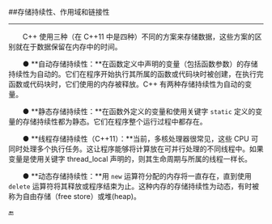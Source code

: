 ##存储持续性、作用域和链接性

---

&emsp;&emsp;C++ 使用三种（在 C++11 中是四种）不同的方案来存储数据，这些方案的区别就在于数据保留在内存中的时间。

&emsp;&emsp;● **自动存储持续性：**在函数定义中声明的变量（包括函数参数）的存储持续性为自动的。它们在程序开始执行其所属的函数或代码块时被创建，在执行完函数或代码块时，它们使用的内存被释放。C++ 有两种存储持续性为自动的变量。

&emsp;&emsp;● **静态存储持续性：**在函数外定义的变量和使用关键字 `static` 定义的变量的存储持续性都为静态。它们在程序整个运行过程中都存在。

&emsp;&emsp;● **线程存储持续性（C++11）：**当前，多核处理器很常见，这些 CPU 可同时处理多个执行任务。这让程序能够将计算放在可并行处理的不同线程中。如果变量是使用关键字 thread_local 声明的，则其生命周期与所属的线程一样长。

&emsp;&emsp;● **动态存储持续性：**用 `new` 运算符分配的内存将一直存在，直到使用 `delete` 运算符将其释放或程序结束为止。这种内存的存储持续性为动态，有时被称为自由存储（free store）或堆(heap)。

🔚